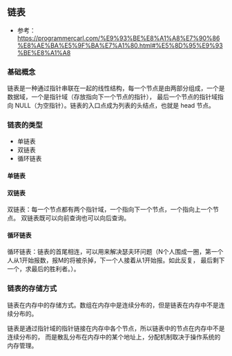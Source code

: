 ## 链表
* 参考：https://programmercarl.com/%E9%93%BE%E8%A1%A8%E7%90%86%E8%AE%BA%E5%9F%BA%E7%A1%80.html#%E5%8D%95%E9%93%BE%E8%A1%A8

### 基础概念
链表是一种通过指针串联在一起的线性结构，每一个节点是由两部分组成，一个是数据域，一个是指针域（存放指向下一个节点的指针），
最后一个节点的指针域指向 NULL（为空指针）。链表的入口点成为列表的头结点，也就是 head 节点。

### 链表的类型
* 单链表
* 双链表
* 循环链表

#### 单链表

#### 双链表
双链表：每一个节点都有两个指针域，一个指向下一个节点，一个指向上一个节点。
双链表既可以向前查询也可以向后查询。

#### 循环链表
循环链表：链表的首尾相连，可以用来解决瑟夫环问题（N个人围成一圈，第一个人从1开始报数，报M的将被杀掉，下一个人接着从1开始报。如此反复，
最后剩下一个，求最后的胜利者。）。

### 链表的存储方式
链表在内存中的存储方式。数组在内存中是连续分布的，但是链表在内存中不是连续分布的。

链表是通过指针域的指针链接在内存中各个节点，所以链表中的节点在内存中不是连续分布的，
而是散乱分布在内存中的某个地址上，分配机制取决于操作系统的内存管理。
